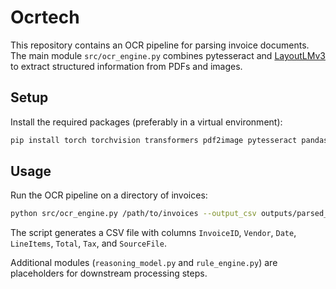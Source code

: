 # Ocrtech

This repository contains an OCR pipeline for parsing invoice documents.
The main module `src/ocr_engine.py` combines pytesseract and
[LayoutLMv3](https://huggingface.co/microsoft/layoutlmv3-base) to extract
structured information from PDFs and images.

## Setup

Install the required packages (preferably in a virtual environment):

```bash
pip install torch torchvision transformers pdf2image pytesseract pandas tqdm pillow
```

## Usage

Run the OCR pipeline on a directory of invoices:

```bash
python src/ocr_engine.py /path/to/invoices --output_csv outputs/parsed_invoices.csv
```

The script generates a CSV file with columns `InvoiceID`, `Vendor`, `Date`,
`LineItems`, `Total`, `Tax`, and `SourceFile`.

Additional modules (`reasoning_model.py` and `rule_engine.py`) are placeholders
for downstream processing steps.


